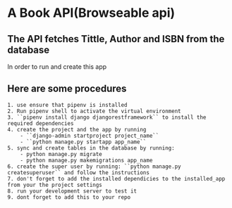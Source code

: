 # A Book API(Browseable api)
## The API fetches Tittle, Author and ISBN from the database
In order to run and create this app 
## Here are some procedures
    1. use ensure that pipenv is installed
    2. Run pipenv shell to activate the virtual environment
    3. ``pipenv install django djangorestframework`` to install the required dependencies
    4. create the project and the app by running 
        - ``django-admin startproject project_name``
        - ``python manage.py startapp app_name``
    5. sync and create tables in the database by running:
        - python manage.py migrate
        - python manage.py makemigrations app_name
    6. create the super user by running: ``python manage.py createsuperuser`` and follow the instructions
    7. don't forget to add the installed dependicies to the installed_app from your the project settings
    8. run your development server to test it
    9. dont forget to add this to your repo 